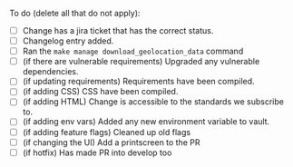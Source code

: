 To do (delete all that do not apply):

 - [ ] Change has a jira ticket that has the correct status.
 - [ ] Changelog entry added.
 - [ ] Ran the `make manage download_geolocation_data` command
 - [ ] (if there are vulnerable requirements) Upgraded any vulnerable dependencies.
 - [ ] (if updating requirements) Requirements have been compiled.
 - [ ] (if adding CSS) CSS have been compiled.
 - [ ] (if adding HTML) Change is accessible to the standards we subscribe to.
 - [ ] (if adding env vars) Added any new environment variable to vault.
 - [ ] (if adding feature flags) Cleaned up old flags
 - [ ] (if changing the UI) Add a printscreen to the PR
 - [ ] (if hotfix) Has made PR into develop too
